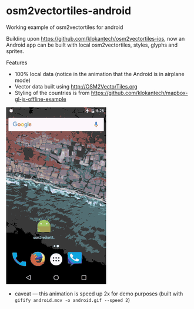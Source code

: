 # osm2vectortiles-android
Working example of osm2vectortiles for android

Building upon https://github.com/klokantech/osm2vectortiles-ios, now an Android app can be built with local osm2vectortiles, styles, glyphs and sprites.

Features

* 100% local data (notice in the animation that the Android is in airplane mode)
* Vector data built using http://OSM2VectorTiles.org
* Styling of the countries is from https://github.com/klokantech/mapbox-gl-js-offline-example

![geography-class](geography-class.android.gif)

* caveat — this animation is speed up 2x for demo purposes
(built with `gifify android.mov -o android.gif --speed 2`)
